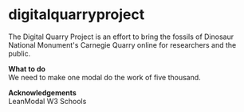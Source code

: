 # digitalquarryproject
The Digital Quarry Project is an effort to bring the fossils of Dinosaur National Monument's Carnegie Quarry online for researchers and the public.

<strong>What to do</strong><br>
We need to make one modal do the work of five thousand.

<strong>Acknowledgements</strong><br>
LeanModal
W3 Schools
